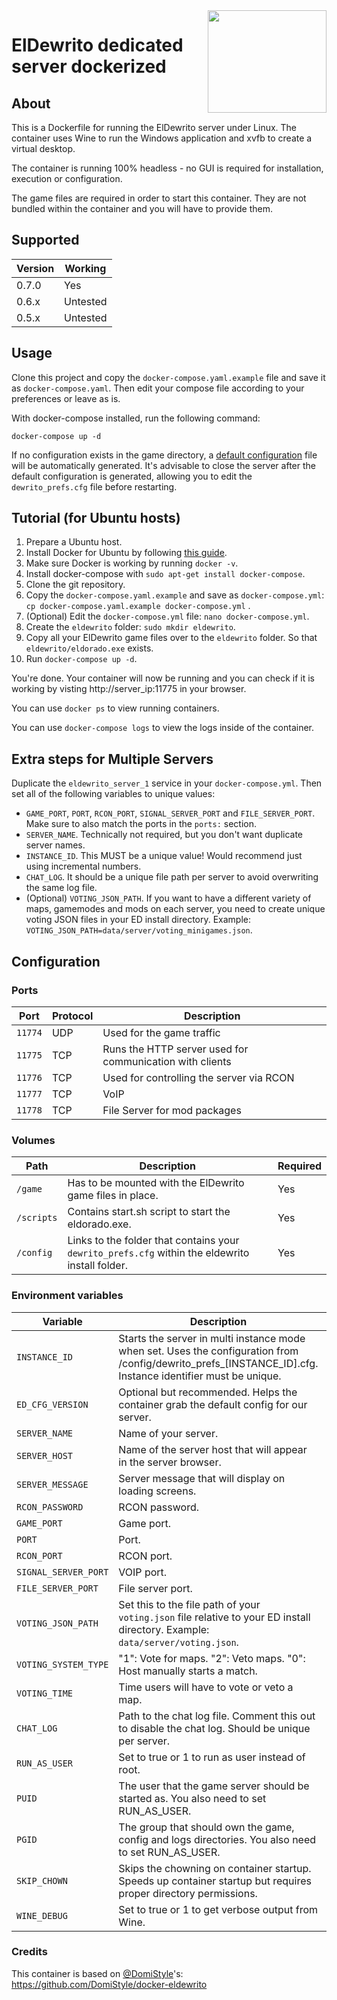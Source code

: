 <img src="http://i.imgur.com/IkTrjna.png" width="190" height="164" align="right"/>

# ElDewrito dedicated server dockerized

## About

This is a Dockerfile for running the ElDewrito server under Linux. The container uses Wine to run the Windows application and xvfb to create a virtual desktop.

The container is running 100% headless - no GUI is required for installation, execution or configuration.

The game files are required in order to start this container. They are not bundled within the container and you will have to provide them.

## Supported

| Version | Working |
|---------|-|
| 0.7.0   | Yes |
| 0.6.x   | Untested |
| 0.5.x   | Untested |

## Usage

Clone this project and copy the `docker-compose.yaml.example` file and save it as `docker-compose.yaml`. Then edit your compose file according to your preferences or leave as is.

With docker-compose installed, run the following command:

    docker-compose up -d

If no configuration exists in the game directory, a [default configuration](defaults) file will be automatically generated. It's advisable to close the server after the default configuration is generated, allowing you to edit the `dewrito_prefs.cfg` file before restarting.

## Tutorial (for Ubuntu hosts)

1. Prepare a Ubuntu host.
2. Install Docker for Ubuntu by following [this guide](https://docs.docker.com/install/linux/docker-ce/ubuntu/).
3. Make sure Docker is working by running `docker -v`.
4. Install docker-compose with `sudo apt-get install docker-compose`.
5. Clone the git repository.
6. Copy the `docker-compose.yaml.example` and save as `docker-compose.yml`: `cp docker-compose.yaml.example docker-compose.yml` .
7. (Optional) Edit the `docker-compose.yml` file: `nano docker-compose.yml`.
8. Create the `eldewrito` folder: `sudo mkdir eldewrito`.
9. Copy all your ElDewrito game files over to the `eldewrito` folder. So that `eldewrito/eldorado.exe` exists.
10. Run `docker-compose up -d`.

You're done. Your container will now be running and you can check if it is working by visting http://server_ip:11775 in your browser.

You can use `docker ps` to view running containers.

You can use `docker-compose logs` to view the logs inside of the container.

## Extra steps for Multiple Servers

Duplicate the `eldewrito_server_1` service in your `docker-compose.yml`. Then set all of the following variables to unique values: 
- `GAME_PORT`, `PORT`, `RCON_PORT`, `SIGNAL_SERVER_PORT` and `FILE_SERVER_PORT`. Make sure to also match the ports in the `ports:` section.
- `SERVER_NAME`. Technically not required, but you don't want duplicate server names.
- `INSTANCE_ID`. This MUST be a unique value! Would recommend just using incremental numbers.
- `CHAT_LOG`. It should be a unique file path per server to avoid overwriting the same log file.
- (Optional) `VOTING_JSON_PATH`. If you want to have a different variety of maps, gamemodes and mods on each server, you need to create unique voting JSON files in your ED install directory. Example: `VOTING_JSON_PATH=data/server/voting_minigames.json`.

## Configuration

### Ports

| Port       | Protocol | Description                                              |
|------------|----------|----------------------------------------------------------|
| `11774` | UDP | Used for the game traffic                                |
| `11775` | TCP | Runs the HTTP server used for communication with clients |
| `11776` | TCP | Used for controlling the server via RCON                 |
| `11777` | TCP | VoIP                                                     |
| `11778` | TCP | File Server for mod packages                             |

### Volumes

| Path       | Description                                                                                     | Required |
|------------|-------------------------------------------------------------------------------------------------|----------|
| `/game`    | Has to be mounted with the ElDewrito game files in place.                                       | Yes      |
| `/scripts` | Contains start.sh script to start the eldorado.exe.                                             | Yes      |
| `/config`  | Links to the folder that contains your `dewrito_prefs.cfg` within the eldewrito install folder. | Yes      |

### Environment variables

| Variable             | Description                                                                                                                                                | Default  | Required |
|----------------------|------------------------------------------------------------------------------------------------------------------------------------------------------------|----------|----------|
| `INSTANCE_ID`        | Starts the server in multi instance mode when set. Uses the configuration from /config/dewrito_prefs_[INSTANCE_ID].cfg. Instance identifier must be unique. | - | No |
| `ED_CFG_VERSION`     | Optional but recommended. Helps the container grab the default config for our server.                                                                      | - | No |
| `SERVER_NAME`        | Name of your server.                                                                                                                                       | - | No |
| `SERVER_HOST`        | Name of the server host that will appear in the server browser.                                                                                            | - | No |
| `SERVER_MESSAGE`     | Server message that will display on loading screens.                                                                                                       | - | No |
| `RCON_PASSWORD`      | RCON password.                                                                                                                                             | - | No |
| `GAME_PORT`          | Game port.                                                                                                                                                 | - | No |
| `PORT`               | Port.                                                                                                                                                      | - | No |
| `RCON_PORT`          | RCON port.                                                                                                                                                 | - | No |
| `SIGNAL_SERVER_PORT` | VOIP port.                                                                                                                                                 | - | No |
| `FILE_SERVER_PORT`   | File server port.                                                                                                                                          | - | No |
| `VOTING_JSON_PATH`   | Set this to the file path of your `voting.json` file relative to your ED install directory. Example: `data/server/voting.json`.                            | - | No |
| `VOTING_SYSTEM_TYPE` | "1": Vote for maps. "2": Veto maps. "0": Host manually starts a match.                                                                                     | - | No |
| `VOTING_TIME`        | Time users will have to vote or veto a map.                                                                                                                | - | No |
| `CHAT_LOG`           | Path to the chat log file. Comment this out to disable the chat log. Should be unique per server.                                                          | - | No |
| `RUN_AS_USER`        | Set to true or 1 to run as user instead of root.                                                                                                           | - | No |
| `PUID`               | The user that the game server should be started as. You also need to set RUN_AS_USER.                                                                      | 1000 | No |
| `PGID`               | The group that should own the game, config and logs directories. You also need to set RUN_AS_USER.                                                         | 1000 | No |
| `SKIP_CHOWN`         | Skips the chowning on container startup. Speeds up container startup but requires proper directory permissions.                                            | - | No |
| `WINE_DEBUG`         | Set to true or 1 to get verbose output from Wine.                                                                                                          | - | No |

### Credits

This container is based on [@DomiStyle](https://github.com/DomiStyle)'s: https://github.com/DomiStyle/docker-eldewrito
